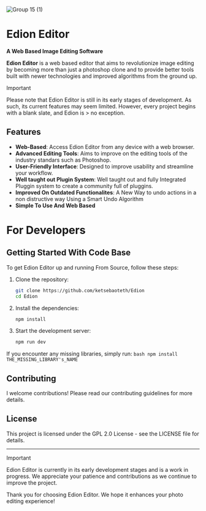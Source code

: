 
![Group 15 (1)](https://github.com/user-attachments/assets/19ce1382-1542-47ec-baef-867a5152614a)


# Edion Editor
**A Web Based Image Editing Software**

**Edion Editor** is a web based editor that aims to revolutionize image editing by becoming more than just a photoshop clone and to provide better tools built with newer technologies and improved algorithms from the ground up.

> [!IMPORTANT]
> Please note that Edion Editor is still in its early stages of development. As such, its current features may seem limited. However, every project begins with a blank slate, and Edion is > no exception.

## Features
- **Web-Based**: Access Edion Editor from any device with a web browser.
- **Advanced Editing Tools**: Aims to improve on the editing tools of the industry standars such as Photoshop.
- **User-Friendly Interface**: Designed to improve usability and streamline your workflow.
- **Well taught out Plugin System**: Well taught out and fully Integrated Pluggin system to create a community full of pluggins.
- **Improved On Outdated Functionalites**: A New Way to undo actions in a non distructive way Using a Smart Undo Algorithm
- **Simple To Use And Web Based**

# For Developers

## Getting Started With Code Base

To get Edion Editor up and running From Source, follow these steps:

1. Clone the repository:
    ```bash
    git clone https://github.com/ketsebaoteth/Edion
    cd Edion
    ```

2. Install the dependencies:
    ```bash
    npm install
    ```

3. Start the development server:
    ```bash
    npm run dev
    ```

If you encounter any missing libraries, simply run:
    ```bash
    npm install THE_MISSING_LIBRARY's_NAME
    ```

## Contributing

I welcome contributions! Please read our contributing guidelines for more details.

## License

This project is licensed under the GPL 2.0 License - see the LICENSE file for details.

---

> [!IMPORTANT]
> Edion Editor is currently in its early development stages and is a work in progress. We appreciate your patience and contributions as we continue to improve the project.

Thank you for choosing Edion Editor. We hope it enhances your photo editing experience!
